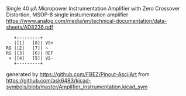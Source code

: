 Single 40 μA Micropower Instrumentation Amplifier with Zero Crossover Distortion, MSOP-8
single instumentation amplifier
https://www.analog.com/media/en/technical-documentation/data-sheets/AD8236.pdf


	   +---------+
	 - |[1]   [8]| VS+
	RG |[2]   [7]| ~
	RG |[3]   [6]| REF
	 + |[4]   [5]| VS-
	   +---------+


generated by https://github.com/FBEZ/Pinout-AsciiArt from https://github.com/ask6483/kicad-symbols/blob/master/Amplifier_Instrumentation.kicad_sym